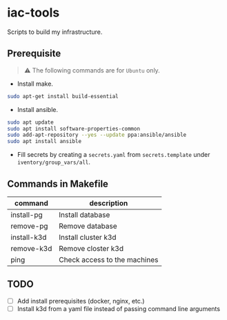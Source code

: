 # iac-tools

Scripts to build my infrastructure.

## Prerequisite

>:warning: The following commands are for `Ubuntu` only.

* Install make.

```bash
sudo apt-get install build-essential
```

* Install ansible.

```bash
sudo apt update
sudo apt install software-properties-common
sudo add-apt-repository --yes --update ppa:ansible/ansible
sudo apt install ansible
```

* Fill secrets by creating a `secrets.yaml` from `secrets.template` under `iventory/group_vars/all`.

## Commands in Makefile

| command     | description                  |
|-------------|------------------------------|
| install-pg  | Install database             |
| remove-pg   | Remove database              |
| install-k3d | Install cluster k3d          |
| remove-k3d  | Remove closter k3d           |
| ping        | Check access to the machines |

## TODO

* [ ] Add install prerequisites (docker, nginx, etc.)
* [ ] Install k3d from a yaml file instead of passing command line arguments
